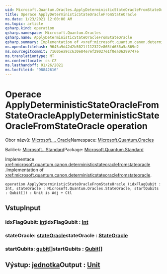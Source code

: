 ```yaml
---
uid: Microsoft.Quantum.Oracles.ApplyDeterministicStateOracleFromStateOracle
title: Operace ApplyDeterministicStateOracleFromStateOracle
ms.date: 1/23/2021 12:00:00 AM
ms.topic: article
qsharp.kind: operation
qsharp.namespace: Microsoft.Quantum.Oracles
qsharp.name: ApplyDeterministicStateOracleFromStateOracle
qsharp.summary: Implementation of <xref:microsoft.quantum.canon.deterministicstateoraclefromstateoracle>.
ms.openlocfilehash: 9645a9d42d2b5021f112322e865fd636a5a869e2
ms.sourcegitcommit: 71605ea9cc630e84e7ef29027e1f0ea06299747e
ms.translationtype: MT
ms.contentlocale: cs-CZ
ms.lasthandoff: 01/26/2021
ms.locfileid: "98842616"
---
```

# <a name="applydeterministicstateoraclefromstateoracle-operation"></a><span data-ttu-id="9761b-102">Operace ApplyDeterministicStateOracleFromStateOracle</span><span class="sxs-lookup"><span data-stu-id="9761b-102">ApplyDeterministicStateOracleFromStateOracle operation</span></span>

<span data-ttu-id="9761b-103">Obor názvů: [Microsoft.... Oracle](xref:Microsoft.Quantum.Oracles)</span><span class="sxs-lookup"><span data-stu-id="9761b-103">Namespace: [Microsoft.Quantum.Oracles](xref:Microsoft.Quantum.Oracles)</span></span>

<span data-ttu-id="9761b-104">Balíček: [Microsoft.. Standard](https://nuget.org/packages/Microsoft.Quantum.Standard)</span><span class="sxs-lookup"><span data-stu-id="9761b-104">Package: [Microsoft.Quantum.Standard](https://nuget.org/packages/Microsoft.Quantum.Standard)</span></span>


<span data-ttu-id="9761b-105">Implementace <xref:microsoft.quantum.canon.deterministicstateoraclefromstateoracle> .</span><span class="sxs-lookup"><span data-stu-id="9761b-105">Implementation of <xref:microsoft.quantum.canon.deterministicstateoraclefromstateoracle>.</span></span>

```qsharp
operation ApplyDeterministicStateOracleFromStateOracle (idxFlagQubit : Int, stateOracle : Microsoft.Quantum.Oracles.StateOracle, startQubits : Qubit[]) : Unit is Adj + Ctl
```


## <a name="input"></a><span data-ttu-id="9761b-106">Vstup</span><span class="sxs-lookup"><span data-stu-id="9761b-106">Input</span></span>

### <a name="idxflagqubit--int"></a><span data-ttu-id="9761b-107">idxFlagQubit: [int](xref:microsoft.quantum.lang-ref.int)</span><span class="sxs-lookup"><span data-stu-id="9761b-107">idxFlagQubit : [Int](xref:microsoft.quantum.lang-ref.int)</span></span>




### <a name="stateoracle--stateoracle"></a><span data-ttu-id="9761b-108">stateOracle: [stateOracle](xref:Microsoft.Quantum.Oracles.StateOracle)</span><span class="sxs-lookup"><span data-stu-id="9761b-108">stateOracle : [StateOracle](xref:Microsoft.Quantum.Oracles.StateOracle)</span></span>




### <a name="startqubits--qubit"></a><span data-ttu-id="9761b-109">startQubits: [qubit](xref:microsoft.quantum.lang-ref.qubit)[]</span><span class="sxs-lookup"><span data-stu-id="9761b-109">startQubits : [Qubit](xref:microsoft.quantum.lang-ref.qubit)[]</span></span>





## <a name="output--unit"></a><span data-ttu-id="9761b-110">Výstup: [jednotka](xref:microsoft.quantum.lang-ref.unit)</span><span class="sxs-lookup"><span data-stu-id="9761b-110">Output : [Unit](xref:microsoft.quantum.lang-ref.unit)</span></span>

